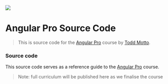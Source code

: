 <a href="https://ultimateangular.com" target="_blank"><img src="https://toddmotto.com/img/ua.png"></a>

# Angular Pro Source Code

> This is source code for the [Angular Pro](https://ultimateangular.com/courses/#angular) course by [Todd Motto](https://twitter.com/toddmotto).

### Source code

This source code serves as a reference guide to the [Angular Pro](https://ultimateangular.com/courses/#angular) course.

> Note: full curriculum will be published here as we finalise the course
